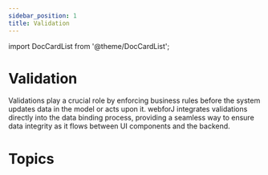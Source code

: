 ```yaml
---
sidebar_position: 1
title: Validation
---
```


<!-- vale off -->

import DocCardList from '@theme/DocCardList';

# Validation
<!-- vale on -->

Validations play a crucial role by enforcing business rules before the system updates data in the model or acts upon it. webforJ integrates validations directly into the data binding process, providing a seamless way to ensure data integrity as it flows between UI components and the backend.

# Topics

<DocCardList className="topics-section" />